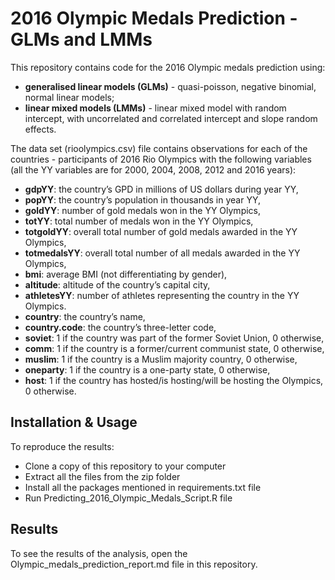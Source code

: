 # 2016 Olympic Medals Prediction - GLMs and LMMs
This repository contains code for the 2016 Olympic medals prediction using:

* **generalised linear models (GLMs)** - quasi-poisson, negative binomial, normal linear models;
* **linear mixed models (LMMs)** - linear mixed model with random intercept, with uncorrelated and correlated intercept and slope random effects.

The data set (rioolympics.csv) file contains observations for each of the countries - participants of 2016 Rio Olympics with the following variables (all the YY variables are for 2000, 2004, 2008, 2012 and 2016 years):

* **gdpYY**: the country’s GPD in millions of US dollars during year YY, 
* **popYY**: the country’s population in thousands in year YY, 
* **goldYY**: number of gold medals won in the YY Olympics,
* **totYY**: total number of medals won in the YY Olympics, 
* **totgoldYY**: overall total number of gold medals awarded in the YY Olympics, 
* **totmedalsYY**: overall total number of all medals awarded in the YY Olympics, 
* **bmi**: average BMI (not differentiating by gender), 
* **altitude**: altitude of the country’s capital city, 
* **athletesYY**: number of athletes representing the country in the YY Olympics.
* **country**: the country’s name,
* **country.code**: the country’s three-letter code,
* **soviet**: 1 if the country was part of the former Soviet Union, 0 otherwise, 
* **comm**: 1 if the country is a former/current communist state, 0 otherwise, 
* **muslim**: 1 if the country is a Muslim majority country, 0 otherwise, 
* **oneparty**: 1 if the country is a one-party state, 0 otherwise, 
* **host**: 1 if the country has hosted/is hosting/will be hosting the Olympics, 0 otherwise.


## Installation & Usage
To reproduce the results:
* Clone a copy of this repository to your computer
* Extract all the files from the zip folder
* Install all the packages mentioned in requirements.txt file
* Run Predicting_2016_Olympic_Medals_Script.R file

## Results
To see the results of the analysis, open the Olympic_medals_prediction_report.md file in this repository.
